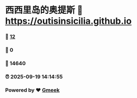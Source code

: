 # 西西里岛的奥提斯 :link: https://outisinsicilia.github.io 
### :page_facing_up: [12](https://outisinsicilia.github.io/tag.html) 
### :speech_balloon: 0 
### :hibiscus: 14640 
### :alarm_clock: 2025-09-19 14:14:55 
### Powered by :heart: [Gmeek](https://github.com/Meekdai/Gmeek)
